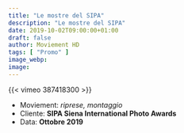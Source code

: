 ```yaml
---
title: "Le mostre del SIPA"
description: "Le mostre del SIPA"
date: 2019-10-02T09:00:00+01:00
draft: false
author: Moviement HD
tags: [ "Promo" ]
image_webp:
image:
---
```


{{< vimeo 387418300 >}}
<br>

- Moviement: *riprese, montaggio*
- Cliente: **SIPA Siena International Photo Awards**
- Data: **Ottobre 2019**
